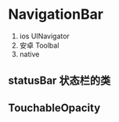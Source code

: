 # NavigationBar  
1. ios UINavigator
2. 安卓 Toolbal
3. native

## statusBar  状态栏的类

## TouchableOpacity  